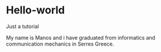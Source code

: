 # Hello-world
Just a tutorial 

My name is Manos and i have graduated from informatics and communication mechanics in Serres Greece.
